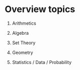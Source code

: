 # Overview topics 

1. Arithmetics

2. Algebra

3. Set Theory

4. Geometry

5. Statistics / Data / Probability

